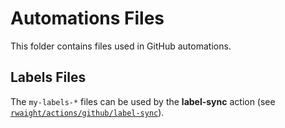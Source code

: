# Automations Files

This folder contains files used in GitHub automations.

## Labels Files

The `my-labels-*` files can be used by the **label-sync** action (see [`rwaight/actions/github/label-sync`](https://github.com/rwaight/actions/tree/main/github/label-sync)).
